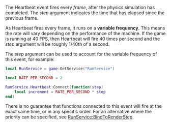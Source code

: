 The Heartbeat event fires every _frame_, after the physics simulation has completed. The _step_ argument indicates the time that has elapsed since the previous frame.

As Heartbeat fires every frame, it runs on a **variable frequency**. This means the rate will vary depending on the performance of the machine. If the game is running at 40 FPS, then Heartbeat will fire 40 times per second and the _step_ argument will be roughly 1/40th of a second.

The _step_ argument can be used to account for the variable frequency of this event, for example:

```lua
local RunService = game:GetService("RunService")

local RATE_PER_SECOND = 2

RunService.Heartbeat:Connect(function(step)
    local increment = RATE_PER_SECOND * step
end)
``` 

There is no guarantee that functions connected to this event will fire at the exact same time, or in any specific order. For an alternative where the priority can be specified, see [RunService:BindToRenderStep](https://developer.roblox.com/en-us/api-reference/function/RunService/BindToRenderStep).